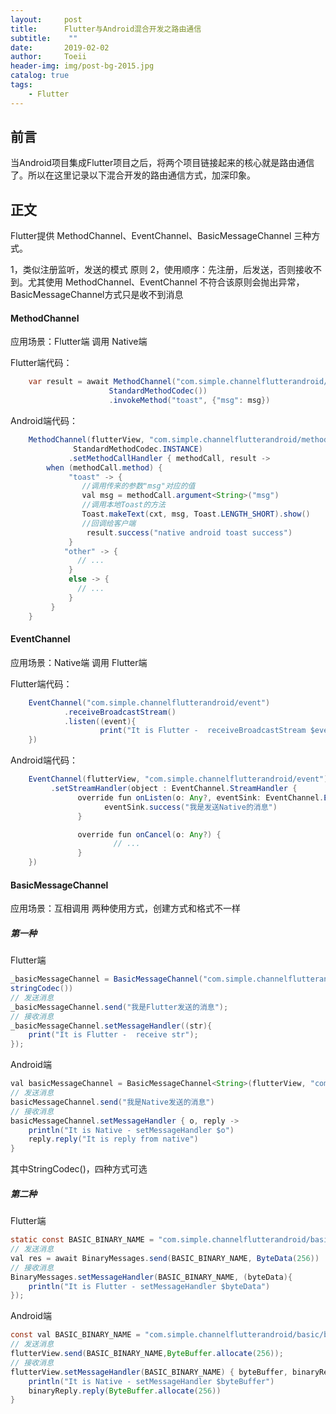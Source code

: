 ```yaml
---
layout:     post
title:      Flutter与Android混合开发之路由通信
subtitle:    ""
date:       2019-02-02
author:     Toeii
header-img: img/post-bg-2015.jpg
catalog: true
tags:
    - Flutter
---
```


## 前言
当Android项目集成Flutter项目之后，将两个项目链接起来的核心就是路由通信了。所以在这里记录以下混合开发的路由通信方式，加深印象。

## 正文
Flutter提供 MethodChannel、EventChannel、BasicMessageChannel 三种方式。

1，类似注册监听，发送的模式 原则
2，使用顺序：先注册，后发送，否则接收不到。尤其使用 MethodChannel、EventChannel 不符合该原则会抛出异常，BasicMessageChannel方式只是收不到消息

#### MethodChannel
应用场景：Flutter端 调用 Native端

Flutter端代码：

```java
    var result = await MethodChannel("com.simple.channelflutterandroid/method", 
                      StandardMethodCodec())
                      .invokeMethod("toast", {"msg": msg})
```

Android端代码：

```java
    MethodChannel(flutterView, "com.simple.channelflutterandroid/method",
              StandardMethodCodec.INSTANCE)
             .setMethodCallHandler { methodCall, result ->
        when (methodCall.method) {
             "toast" -> {
                //调用传来的参数"msg"对应的值
                val msg = methodCall.argument<String>("msg")
                //调用本地Toast的方法
                Toast.makeText(cxt, msg, Toast.LENGTH_SHORT).show()
                //回调给客户端
                 result.success("native android toast success")
             }
            "other" -> {
               // ...
             }
             else -> {
               // ...
             }
         }
    }
```

#### EventChannel
应用场景：Native端 调用 Flutter端

Flutter端代码：

```java
    EventChannel("com.simple.channelflutterandroid/event")
            .receiveBroadcastStream()
            .listen((event){
                    print("It is Flutter -  receiveBroadcastStream $event");
    })
```

Android端代码：

```java
    EventChannel(flutterView, "com.simple.channelflutterandroid/event")
         .setStreamHandler(object : EventChannel.StreamHandler {
               override fun onListen(o: Any?, eventSink: EventChannel.EventSink) {
                     eventSink.success("我是发送Native的消息")
               }

               override fun onCancel(o: Any?) {
                       // ...
               }
    })
```

#### BasicMessageChannel
应用场景：互相调用
两种使用方式，创建方式和格式不一样

##### 第一种
Flutter端

```java
_basicMessageChannel = BasicMessageChannel("com.simple.channelflutterandroid/basic", 
stringCodec())
// 发送消息
_basicMessageChannel.send("我是Flutter发送的消息");
// 接收消息
_basicMessageChannel.setMessageHandler((str){
    print("It is Flutter -  receive str");
});
```

Android端

```java
val basicMessageChannel = BasicMessageChannel<String>(flutterView, "com.simple.channelflutterandroid/basic", StringCodec.INSTANCE)
// 发送消息
basicMessageChannel.send("我是Native发送的消息")
// 接收消息
basicMessageChannel.setMessageHandler { o, reply ->
    println("It is Native - setMessageHandler $o")
    reply.reply("It is reply from native")
}
```

其中StringCodec()，四种方式可选

##### 第二种

Flutter端

```java
static const BASIC_BINARY_NAME = "com.simple.channelflutterandroid/basic/binary";
// 发送消息
val res = await BinaryMessages.send(BASIC_BINARY_NAME, ByteData(256))
// 接收消息
BinaryMessages.setMessageHandler(BASIC_BINARY_NAME, (byteData){
    println("It is Flutter - setMessageHandler $byteData")
});
```

Android端

```java
const val BASIC_BINARY_NAME = "com.simple.channelflutterandroid/basic/binary"
// 发送消息
flutterView.send(BASIC_BINARY_NAME,ByteBuffer.allocate(256));
// 接收消息
flutterView.setMessageHandler(BASIC_BINARY_NAME) { byteBuffer, binaryReply ->
    println("It is Native - setMessageHandler $byteBuffer")
    binaryReply.reply(ByteBuffer.allocate(256))
}
```




